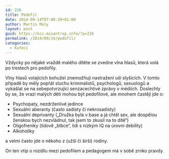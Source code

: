 ```yaml
---
id: 226
title: Pedofil
date: 2014-09-14T07:00:20+01:00
author: Martin Maly
layout: post
guid: https://kcc.misantrop.info/?p=226
permalink: /2014/09/14/pedofil/
categories:
  - Kuřecí
---
```

Vždycky po nějaké vraždě malého dítěte se zvedne vlna hlasů, která volá po trestech pro pedofily.

Vlny hlasů volajících bohužel znemožňují nastražení uší slyšících. V tomto případě by měly popřát sluchu kriminalistů, psychologů, sexuologů a vykašlat se na sebepotvrzující senzacechtivé zprávy v médiích. Doslechly by se, že vrazi malých dětí mohou být pedofilové, ale mnohem častěji jde o:

  * Psychopaty, nezdrženlivé jedince
  * Sexuální aberanty (často sadisty či nekrosadisty)
  * Sexuální deprivanty (&#8222;Družka byla v base a já chtěl sex, ale dospělou ženskou bych nezvládnul, tak jsem to zkusil na to dítě&#8220;)
  * Oligofreniky (lidově &#8222;blbce&#8220;, lidi s nízkým IQ na úrovni debility)
  * Alkoholiky

a velmi často jde o někoho z (užší či širší) rodiny.

On ten vtip o rozdílu mezi pedofilem a pedagogem má v sobě zrnko pravdy.